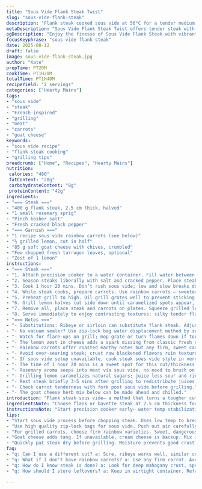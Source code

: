 ```yaml
---
title: "Sous Vide Flank Steak Twist"
slug: "sous-vide-flank-steak"
description: "Flank steak cooked sous vide at 56°C for a tender medium rare. Grilled rainbow carrots replace usual orange ones. Creamy goat cheese herb spread swaps the fresh cheese for tang. Lemon zest added to boost brightness. Quick sear on hot grill after sous vide locks in crust with rosemary aromatics. Technique focuses on visual cues like crust color and carrot char to gauge doneness. Hose off grill post-finish to avoid flare ups. Aromatic rosemary adds pine notes during cooking. Alternative herb suggestions included. Avoid overcooking by respecting temps and timing. Practical solutions for bags and airtight seals. Framework flexible for home or pro kitchens."
metaDescription: "Sous Vide Flank Steak Twist offers tender steak with grilled rainbow carrots, creamy goat cheese, and hints of lemon - a refined dish for any occasion."
ogDescription: "Enjoy the finesse of Sous Vide Flank Steak with vibrant rainbow carrots, grilled lemon, and creamy goat cheese for a delightful twist."
focusKeyphrase: "sous vide flank steak"
date: 2025-08-12
draft: false
image: sous-vide-flank-steak.jpg
author: "Kate"
prepTime: PT20M
cookTime: PT1H20M
totalTime: PT1H40M
recipeYield: "2 servings"
categories: ["Hearty Mains"]
tags:
- "sous vide"
- "steak"
- "French-inspired"
- "grilling"
- "meat"
- "carrots"
- "goat cheese"
keywords:
- "sous vide recipe"
- "flank steak cooking"
- "grilling tips"
breadcrumb: ["Home", "Recipes", "Hearty Mains"]
nutrition: 
 calories: "480"
 fatContent: "28g"
 carbohydrateContent: "8g"
 proteinContent: "42g"
ingredients:
- "=== Steak ==="
- "400 g flank steak, 2.5 cm thick, halved"
- "1 small rosemary sprig"
- "Pinch kosher salt"
- "Fresh cracked black pepper"
- "=== Garnish ==="
- "1 recipe sous vide rainbow carrots (see below)"
- "½ grilled lemon, cut in half"
- "85 g soft goat cheese with chives, crumbled"
- "Few chopped fresh tarragon leaves, optional"
- "Zest of 1 lemon"
instructions:
- "=== Steak ==="
- "1. Attach precision cooker to a water container. Fill water between min and max markers. Set temp to 56°C for medium rare flank (pushes tenderness without overcook). Start heating water while prepping steak."
- "2. Season steaks liberally with salt and cracked pepper. Place steaks alongside rosemary sprig in sous vide bag or quality zip-lock freezer bag. Remove air with water displacement or vacuum sealer. Submerge bag fully, clip to container edge if needed."
- "3. Cook 1 hour 20 mins. Don’t rush sous vide; low and slow breaks down muscle fibers evenly. Time can be adjusted by 5-10 mins based on thickness; visual texture is key. It should feel tender, not mushy."
- "4. While steak cooks, prepare carrots. Use rainbow carrots – sweeter, earthier, colors vivid on grill. Season simply with butter and salt. Seal and cook sous vide at 85°C for 45 mins."
- "5. Preheat grill to high. Oil grill grates well to prevent sticking. Remove steak and carrots from bags carefully. Pat steak dry for better sear. Grill steak 2-3 mins per side until deep mahogany crust forms with light char. Flip once. Grill carrots alongside for 2-3 mins to get smoky sweetness and grill marks."
- "6. Grill lemon halves cut side down until caramelized spots appear, about 3 mins."
- "7. Remove all, place steak and carrots on plates. Squeeze grilled lemon juice over steak. Dollop goat cheese mixed with lemon zest and chopped tarragon over carrots. Sprinkle extra herbs if desired."
- "8. Serve immediately to enjoy contrasting textures: silky tender flank, crisp grill char, creamy tangy cheese, bright citrus punch."
- "=== Notes ==="
- "- Substitutions: Ribeye or sirloin can substitute flank steak. Adjust time slightly for thickness. If goat cheese unavailable, use cream cheese with herbs but expect less tang."
- "- No vacuum sealer? Use zip-lock bag water displacement method by sealing almost fully, submerging slowly to push air out, then sealing completely."
- "- Watch for flare-ups on grill; mop grate or turn flames down if too hot."
- "- The lemon zest in cheese adds a spark missing from classic fresh cheese."
- "- Rainbow carrots offer roasted earthy notes but any firm, sweet carrot will do."
- "- Avoid over-searing steak; crust raw blackened flavors ruin texture."
- "- If sous vide setup unavailable, cook steak sous vide style in very low oven wrapped airtight but expect less even doneness."
- "- The time of 1 hour 20 mins is a sweet spot for this cut/thickness to reach softness without losing bite."
- "- Rosemary aroma seeps into meat via sous vide, no need to brush on after."
- "- Grilling lemon caramelizes natural sugars; juice less sour and richer flavor."
- "- Rest steak briefly 3-5 mins after grilling to redistribute juices if time allows."
- "- Check carrot tenderness with fork post sous vide before grilling."
- "- The goat cheese herb mix below can be made ahead and chilled."
introduction: "Flank steak sous vide– a method that turns a tougher cut tender and juicy, no guesswork. Hot water bathed at 56°C gently unwinds muscle fibers over 80 minutes. Carrots get a makeover; vibrant rainbow varieties provide a sweeter, more complex backdrop to the meat. Swap in tangy goat cheese laced with lemon zest and tarragon instead of typical fresh cheese. It lifts the plate. Grill caramelized lemons for subtle smoky acidity. Technique? Dry meat post-bag, sear crust fast, avoiding leathery char. Watch color, smell rosemary infuse. Grilling carrots just long enough for crisp edges, tender bite. Real textures. Flavors layered but simple. The result: rustic with finesse, executed with surgical precision."
ingredientsNote: "Choose flank or bavette steak at 2.5 cm thickness for even cooking sous vide. Flank is lean with sinews, benefits hugely from low temp bath to soften. Rosemary adds sharp pine aroma but can swap with thyme or oregano depending on preference. Instead of fresh cheese with échalote and chive, try goat cheese whipped with lemon zest and chopped tarragon for bright herbal punch. Rainbow carrots lend more bite and color, but any carrot firm enough for grilling works. Use kosher salt to season steaks; it penetrates well. Zip-lock bags must be high quality to hold vacuum/sealed air out. Grilling lemon halves instead of just squeezing raw adds smoky sweetness enhancing umami. Keep ingredients fresh; herbs bruised lose aroma quickly. Butter on carrots before vacuum softens them during cooking."
instructionsNote: "Start precision cooker early– water temp stabilization crucial for accurate sous vide results. Pat steaks completely dry before searing; moisture inhibits good crust. Use oil on grill grates, not steak– prevents flare-ups while forming deep crust. Remove meat & carrots from vacuum bags carefully to retain juices inside, but avoid wet surfaces before sear. Cook steak at 56°C; medium rare achieved without gray bands that overcooking renders. Don't trust clock blindly; check by feel– steak should spring back slightly, not be mush. When grilling carrots, watch for light blistering skin but avoid burning. Lemon grilling caramelizes sugars altering flavor; serve warm. Mixing goat cheese with lemon zest and tarragon ahead allows flavors to meld; set aside chilled until plating. Rest steak briefly post-grill to redistribute juices for maximum tenderness. If no sous vide gear, slow oven cook wrapped tightly at low heat can work but less controlled. Always prioritize sensory cues– aroma, crust color, carrot tenderness over exact timing for best results."
tips:
- "Start sous vide process before chopping steak. Uses low temp to break down fibers, get tenderness. Watch meat, avoid mush. Sear like pro."
- "Use high quality zip-lock bags for sous vide. Push out air carefully. Replace steak if you see tears on bag. No leaks; water in bag ruins everything."
- "For grilled carrots, choose firm rainbow varieties. Sweet, dangerous to burn. Grill for right amount of time. Too long and they’re mushy. Watch for char."
- "Goat cheese adds tang. If unavailable, cream cheese is backup. Mix in herbs for flavor but expect different taste. Goat cheese melts into steak juices."
- "Quickly pat steak dry before grilling. Moisture prevents good crust. Oil grill grates too. Prevents sticking, flames get out of control. Smoky is key."
faq:
- "q: Can I use a different cut? a: Sure, ribeye works well, similar cook times. Adjust thickness. Don't rush it. Watch texture instead of clock."
- "q: What if I don't have rainbow carrots? a: Use any firm carrot. Avoid soft ones, grilling not easy. Standard orange ones work, but flavor different."
- "q: How do I know steak is done? a: Look for deep mahogany crust, spring back to touch. Use feel, not just time. Must avoid over-searing."
- "q: How should I store leftovers? a: Keep in airtight container. Refrigerate up to three days. Reheat gently in low oven. Avoid microwave if possible."

---
```

